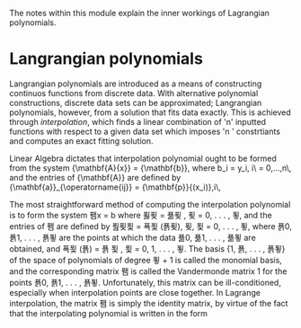 The notes within this module explain the inner workings
of Lagrangian polynomials.

Langrangian polynomials
=======================

Langrangian polynomials are introduced as a means of 
constructing continuos functions from discrete data.
With alternative polynomial constructions, discrete 
data sets can be approximated; Langrangian polynomials, 
however, from a solution that fits data exactly. This is 
achieved through *interpolation*, which finds a linear 
combination of 'n' inputted functions with respect to a 
given data set which imposes 'n ' constrtiants and computes 
an exact fitting solution. 

Linear Algebra dictates that interpolation polynomial ought 
to be formed from the system {\mathbf{A}\{x}} = {\mathbf{b}}, 
where b\_i = y\_i, i\\ = 0,...,n\\, and the entries of {\mathbf{A}} 
are defined by {\mathbf{a}}\_{\operatorname{ij}} = 
{\mathbf{p}}{(x\_i)},i\\,



 The most straightforward method of computing the interpolation polynomial is to form the
system 퐴x = b where 푏푖 = 푦푖
, 푖 = 0, . . . , 푛, and the entries of 퐴 are defined by 푎푖푗 = 푝푗 (푥푖),
푖, 푗 = 0, . . . , 푛, where 푥0, 푥1, . . . , 푥푛 are the points at which the data 푦0, 푦1, . . . , 푦푛 are obtained, and
푝푗 (푥) = 푥
푗
, 푗 = 0, 1, . . . , 푛. The basis {1, 푥, . . . , 푥푛} of the space of polynomials of degree 푛 + 1
is called the monomial basis, and the corresponding matrix 퐴 is called the Vandermonde matrix
1
for the points 푥0, 푥1, . . . , 푥푛. Unfortunately, this matrix can be ill-conditioned, especially when
interpolation points are close together.
In Lagrange interpolation, the matrix 퐴 is simply the identity matrix, by virtue of the fact that
the interpolating polynomial is written in the form